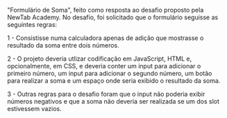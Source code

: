"Formulário de Soma", feito como resposta ao desafio proposto pela NewTab Academy. No desafio, foi solicitado que o formulário seguisse as seguintes regras:

1 - Consistisse numa calculadora apenas de adição que mostrasse o resultado da soma entre dois números. 

2 - O projeto deveria utlizar codificação em JavaScript, HTML e, opcionalmente, em CSS, e deveria conter um input para adicionar o primeiro número, um input para adicionar o segundo número, um botão para realizar a soma e um espaço onde seria exibido o resultado da soma. 

3 - Outras regras para o desafio foram que o input não poderia exibir números negativos e que a soma não deveria ser realizada se um dos slot estivessem vazios.
